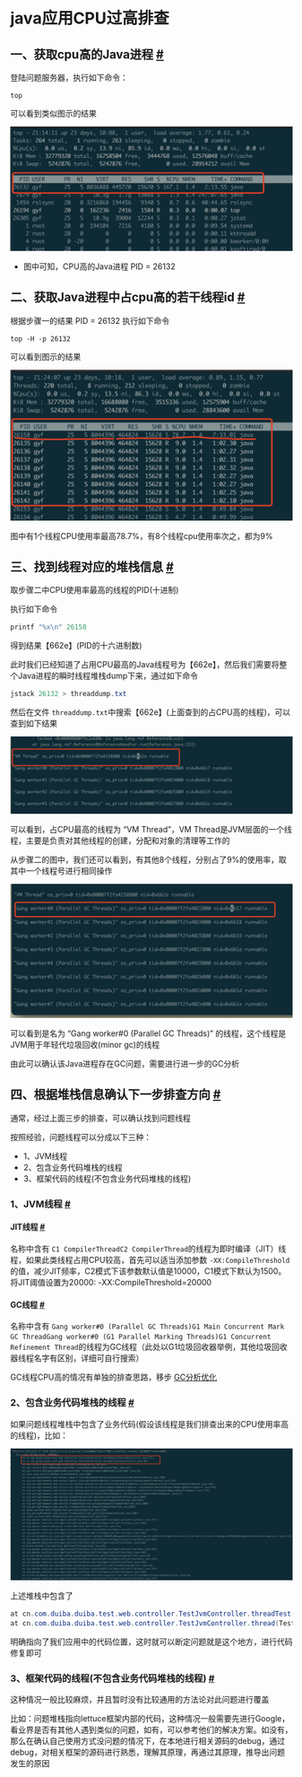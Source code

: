 # java应用CPU过高排查

## 一、获取cpu高的Java进程 [#](https://journal.kazmodan.com/docs/%E7%BC%96%E7%A8%8B%E7%94%9F%E6%80%81/Java/JVM/Java%E5%BA%94%E7%94%A8CPU%E4%BD%BF%E7%94%A8%E7%8E%87%E9%AB%98%E4%B8%80%E8%88%AC%E6%8E%92%E6%9F%A5%E6%80%9D%E8%B7%AFcentos/#%e4%b8%80%e8%8e%b7%e5%8f%96cpu%e9%ab%98%e7%9a%84java%e8%bf%9b%e7%a8%8b)

登陆问题服务器，执行如下命令：

```shell
top
```

可以看到类似图示的结果

![top进程图](assets/network-asset-AoSoF4-20250430105356-u1ligx8.png)

- 图中可知，CPU高的Java进程 PID \= 26132

## 二、获取Java进程中占cpu高的若干线程id [#](https://journal.kazmodan.com/docs/%E7%BC%96%E7%A8%8B%E7%94%9F%E6%80%81/Java/JVM/Java%E5%BA%94%E7%94%A8CPU%E4%BD%BF%E7%94%A8%E7%8E%87%E9%AB%98%E4%B8%80%E8%88%AC%E6%8E%92%E6%9F%A5%E6%80%9D%E8%B7%AFcentos/#%e4%ba%8c%e8%8e%b7%e5%8f%96java%e8%bf%9b%e7%a8%8b%e4%b8%ad%e5%8d%a0cpu%e9%ab%98%e7%9a%84%e8%8b%a5%e5%b9%b2%e7%ba%bf%e7%a8%8bid)

根据步骤一的结果 PID \= 26132 执行如下命令

```shell
top -H -p 26132
```

可以看到图示的结果

![top线程图](assets/network-asset-5Xqtqr-20250430105356-prx985c.png)

图中有1个线程CPU使用率最高78.7%，有8个线程cpu使用率次之，都为9%

## 三、找到线程对应的堆栈信息 [#](https://journal.kazmodan.com/docs/%E7%BC%96%E7%A8%8B%E7%94%9F%E6%80%81/Java/JVM/Java%E5%BA%94%E7%94%A8CPU%E4%BD%BF%E7%94%A8%E7%8E%87%E9%AB%98%E4%B8%80%E8%88%AC%E6%8E%92%E6%9F%A5%E6%80%9D%E8%B7%AFcentos/#%e4%b8%89%e6%89%be%e5%88%b0%e7%ba%bf%e7%a8%8b%e5%af%b9%e5%ba%94%e7%9a%84%e5%a0%86%e6%a0%88%e4%bf%a1%e6%81%af)

取步骤二中CPU使用率最高的线程的PID(十进制)

执行如下命令

```java
printf "%x\n" 26158
```

得到结果【662e】(PID的十六进制数)

此时我们已经知道了占用CPU最高的Java线程号为【662e】，然后我们需要将整个Java进程的瞬时线程堆栈dump下来，通过如下命令

```java
jstack 26132 > threaddump.txt
```

然后在文件 `threaddump.txt`​ 中搜索【662e】(上面查到的占CPU高的线程)，可以查到如下结果

![jstack线程堆栈](assets/network-asset-VTTfg7-20250430105357-ahoymcn.png)

可以看到，占CPU最高的线程为 “VM Thread”，VM Thread是JVM层面的一个线程，主要是负责对其他线程的创建，分配和对象的清理等工作的

从步骤二的图中，我们还可以看到，有其他8个线程，分别占了9%的使用率，取其中一个线程号进行相同操作

![jstack线程堆栈2](assets/network-asset-upE7N7-20250430105357-4hcxz4e.png)

可以看到是名为 “Gang worker#0 (Parallel GC Threads)” 的线程，这个线程是JVM用于年轻代垃圾回收(minor gc)的线程

由此可以确认该Java进程存在GC问题，需要进行进一步的GC分析

## 四、根据堆栈信息确认下一步排查方向 [#](https://journal.kazmodan.com/docs/%E7%BC%96%E7%A8%8B%E7%94%9F%E6%80%81/Java/JVM/Java%E5%BA%94%E7%94%A8CPU%E4%BD%BF%E7%94%A8%E7%8E%87%E9%AB%98%E4%B8%80%E8%88%AC%E6%8E%92%E6%9F%A5%E6%80%9D%E8%B7%AFcentos/#%e5%9b%9b%e6%a0%b9%e6%8d%ae%e5%a0%86%e6%a0%88%e4%bf%a1%e6%81%af%e7%a1%ae%e8%ae%a4%e4%b8%8b%e4%b8%80%e6%ad%a5%e6%8e%92%e6%9f%a5%e6%96%b9%e5%90%91)

通常，经过上面三步的排查，可以确认找到问题线程

按照经验，问题线程可以分成以下三种：

- 1、JVM线程
- 2、包含业务代码堆栈的线程
- 3、框架代码的线程(不包含业务代码堆栈的线程)

### 1、JVM线程 [#](https://journal.kazmodan.com/docs/%E7%BC%96%E7%A8%8B%E7%94%9F%E6%80%81/Java/JVM/Java%E5%BA%94%E7%94%A8CPU%E4%BD%BF%E7%94%A8%E7%8E%87%E9%AB%98%E4%B8%80%E8%88%AC%E6%8E%92%E6%9F%A5%E6%80%9D%E8%B7%AFcentos/#1jvm%e7%ba%bf%e7%a8%8b)

#### JIT线程 [#](https://journal.kazmodan.com/docs/%E7%BC%96%E7%A8%8B%E7%94%9F%E6%80%81/Java/JVM/Java%E5%BA%94%E7%94%A8CPU%E4%BD%BF%E7%94%A8%E7%8E%87%E9%AB%98%E4%B8%80%E8%88%AC%E6%8E%92%E6%9F%A5%E6%80%9D%E8%B7%AFcentos/#jit%e7%ba%bf%e7%a8%8b)

名称中含有 `C1 CompilerThread`​ `C2 CompilerThread`​ 的线程为即时编译（JIT）线程，如果此类线程占用CPU较高，首先可以适当添加参数 `-XX:CompileThreshold`​ 的值，减少JIT频率，C2模式下该参数默认值是10000，C1模式下默认为1500。将JIT阈值设置为20000: -XX:CompileThreshold\=20000

#### GC线程 [#](https://journal.kazmodan.com/docs/%E7%BC%96%E7%A8%8B%E7%94%9F%E6%80%81/Java/JVM/Java%E5%BA%94%E7%94%A8CPU%E4%BD%BF%E7%94%A8%E7%8E%87%E9%AB%98%E4%B8%80%E8%88%AC%E6%8E%92%E6%9F%A5%E6%80%9D%E8%B7%AFcentos/#gc%e7%ba%bf%e7%a8%8b)

名称中含有 `Gang worker#0 (Parallel GC Threads)`​ `G1 Main Concurrent Mark GC ThreadGang worker#0 (G1 Parallel Marking Threads)`​ `G1 Concurrent Refinement Thread`​ 的线程为GC线程（此处以G1垃圾回收器举例，其他垃圾回收器线程名字有区别，详细可自行搜索）

GC线程CPU高的情况有单独的排查思路，移步 [GC分析优化](https://journal.kazmodan.com/docs/%E7%BC%96%E7%A8%8B%E7%94%9F%E6%80%81/Java/JVM/GC%E5%88%86%E6%9E%90%E4%BC%98%E5%8C%96/)

### 2、包含业务代码堆栈的线程 [#](https://journal.kazmodan.com/docs/%E7%BC%96%E7%A8%8B%E7%94%9F%E6%80%81/Java/JVM/Java%E5%BA%94%E7%94%A8CPU%E4%BD%BF%E7%94%A8%E7%8E%87%E9%AB%98%E4%B8%80%E8%88%AC%E6%8E%92%E6%9F%A5%E6%80%9D%E8%B7%AFcentos/#2%e5%8c%85%e5%90%ab%e4%b8%9a%e5%8a%a1%e4%bb%a3%e7%a0%81%e5%a0%86%e6%a0%88%e7%9a%84%e7%ba%bf%e7%a8%8b)

如果问题线程堆栈中包含了业务代码(假设该线程是我们排查出来的CPU使用率高的线程)，比如：

![包含业务代码堆栈的线程](assets/network-asset-4CRahm-20250430105357-4n3no1k.png)

上述堆栈中包含了

```java
at cn.com.duiba.duiba.test.web.controller.TestJvmController.threadTest(TestJvmController.java:37)
at cn.com.duiba.duiba.test.web.controller.TestJvmController.thread(TestJvmController.java:30)
```

明确指向了我们应用中的代码位置，这时就可以断定问题就是这个地方，进行代码修复即可

### 3、框架代码的线程(不包含业务代码堆栈的线程) [#](https://journal.kazmodan.com/docs/%E7%BC%96%E7%A8%8B%E7%94%9F%E6%80%81/Java/JVM/Java%E5%BA%94%E7%94%A8CPU%E4%BD%BF%E7%94%A8%E7%8E%87%E9%AB%98%E4%B8%80%E8%88%AC%E6%8E%92%E6%9F%A5%E6%80%9D%E8%B7%AFcentos/#3%e6%a1%86%e6%9e%b6%e4%bb%a3%e7%a0%81%e7%9a%84%e7%ba%bf%e7%a8%8b%e4%b8%8d%e5%8c%85%e5%90%ab%e4%b8%9a%e5%8a%a1%e4%bb%a3%e7%a0%81%e5%a0%86%e6%a0%88%e7%9a%84%e7%ba%bf%e7%a8%8b)

这种情况一般比较麻烦，并且暂时没有比较通用的方法论对此问题进行覆盖

比如：问题堆栈指向lettuce框架内部的代码，这种情况一般需要先进行Google，看业界是否有其他人遇到类似的问题，如有，可以参考他们的解决方案。如没有，那么在确认自己使用方式没问题的情况下，在本地进行相关源码的debug，通过debug，对相关框架的源码进行熟悉，理解其原理，再通过其原理，推导出问题发生的原因
